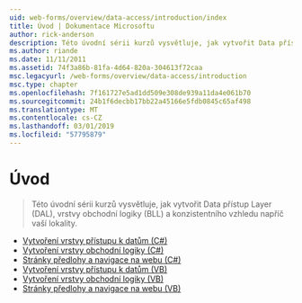 ```yaml
---
uid: web-forms/overview/data-access/introduction/index
title: Úvod | Dokumentace Microsoftu
author: rick-anderson
description: Této úvodní sérii kurzů vysvětluje, jak vytvořit Data přístup Layer (DAL), vrstvy obchodní logiky (BLL) a konzistentního vzhledu napříč vaší lokality.
ms.author: riande
ms.date: 11/11/2011
ms.assetid: 74f3a86b-81fa-4d64-820a-304613f72caa
msc.legacyurl: /web-forms/overview/data-access/introduction
msc.type: chapter
ms.openlocfilehash: 7f161727e5ad1dd509e308de939a11da4e061b70
ms.sourcegitcommit: 24b1f6decbb17bb22a45166e5fdb0845c65af498
ms.translationtype: MT
ms.contentlocale: cs-CZ
ms.lasthandoff: 03/01/2019
ms.locfileid: "57795879"
---
```

<a name="introduction"></a>Úvod
====================
> Této úvodní sérii kurzů vysvětluje, jak vytvořit Data přístup Layer (DAL), vrstvy obchodní logiky (BLL) a konzistentního vzhledu napříč vaší lokality.


- [Vytvoření vrstvy přístupu k datům (C#)](creating-a-data-access-layer-cs.md)
- [Vytvoření vrstvy obchodní logiky (C#)](creating-a-business-logic-layer-cs.md)
- [Stránky předlohy a navigace na webu (C#)](master-pages-and-site-navigation-cs.md)
- [Vytvoření vrstvy přístupu k datům (VB)](creating-a-data-access-layer-vb.md)
- [Vytvoření vrstvy obchodní logiky (VB)](creating-a-business-logic-layer-vb.md)
- [Stránky předlohy a navigace na webu (VB)](master-pages-and-site-navigation-vb.md)
